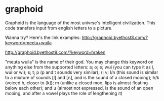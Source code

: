 # graphoid
Graphoid is the language of the most univrse's intelligent civilization. This code transfers input from english letters to a picture.

Wanna try? Here's the link examples:
  http://graphoid.byethost8.com/?keyword=meeta+wuila
  
  http://graphoid.byethost8.com/?keyword=hraken

"meuta wuila" is the name of their god. You may change this keyword on anything else from the supported letters:
  a;
  o;
  e;
  wui (you can type it as i, wui or wi);
  s;
  t;
  p (p and t sounds very similar);
  r;
  v;
  l/n (this sound is similar to a mixture of sounds [l] and [n], and is the sound of a closed mooing);
  h/k (voiced h, closer to [k]);
  m (unlike a closed moo, lips is almost floating below each other);
  and u (almost not expressed, is the sound of an open mooing, and after a vowel plays the role of lengthening it) 
